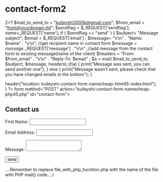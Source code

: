 # contact-form2
2<?
$mail_to_send_to = "kuileyshi3000k@gmail.com";
$from_email = "from@yourdomain.tld";
$sendflag = $_REQUEST['sendflag'];    
$name=$_REQUEST['name'];
if ( $sendflag == "send" )
        {
                $subject= "Message subject";
                $email = $_REQUEST['email'] ;
                $message= "\r\n" . "Name: $name" . "\r\n"; //get recipient name in contact form
                $message = $message.$_REQUEST['message'] . "\r\n" ;//add message from the contact form to existing message(name of the client)
                $headers = "From: $from_email" . "\r\n" . "Reply-To: $email"  ;
                $a = mail( $mail_to_send_to, $subject, $message, $headers );
                if ($a)
                {
                     print("Message was sent, you can send another one");
                } else {
                     print("Message wasn't sent, please check that you have changed emails in the bottom");
                }

header("location: kuileyshi-contact-form-namecheap-html45-index:html");
  }
        ?>
    form method="POST" action="kuileyshi-contact-form-namecheap-php45.php" id="contact-form">
<h2>Contact us</h2>
<p><label>First Name:</label> <input name="name" type="text" /></p>
<p><label>Email Address:</label> <input style="cursor: pointer;" name="email" type="text" /></p>
<p><label>Message:</label> <textarea name="message"></textarea> </p>
<p><input name="sendflag" type="submit" value="send" /></p>
</form>

\....Remember to replace file_with_php_fucntion.php with the name of the file with PHP mail() code..../    
